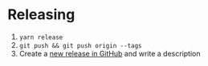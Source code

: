 # Releasing

1. `yarn release`
2. `git push && git push origin --tags`
3. Create a [new release in GitHub](https://github.com/muxinc/elements/releases) and write a description
